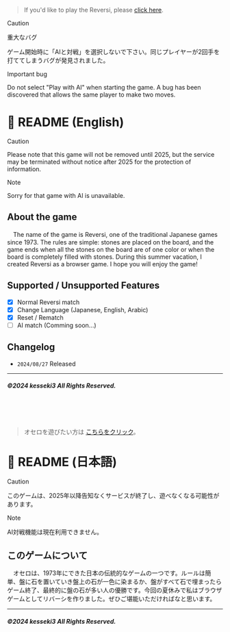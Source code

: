 > If you'd like to play the Reversi, please [click here](https://kesseki3.github.io/reversi2024/).

> [!CAUTION]
> 重大なバグ
> 
> ゲーム開始時に「AIと対戦」を選択しないで下さい。同じプレイヤーが2回手を打ててしまうバグが発見されました。
> 
> Important bug
> 
> Do not select "Play with AI" when starting the game. A bug has been discovered that allows the same player to make two moves.


# :sunflower: README (English)
> [!CAUTION]
> Please note that this game will not be removed until 2025, but the service may be terminated without notice after 2025 for the protection of information.

> [!NOTE]
> Sorry for that game with AI is unavailable.

## About the game
　The name of the game is Reversi, one of the traditional Japanese games since 1973. The rules are simple: stones are placed on the board, and the game ends when all the stones on the board are of one color or when the board is completely filled with stones. During this summer vacation, I created Reversi as a browser game. I hope you will enjoy the game!

## Supported / Unsupported Features 
- [x] Normal Reversi match
- [x] Change Language (Japanese, English, Arabic)
- [x] Reset / Rematch
- [ ] AI match (Comming soon...)

## Changelog
- `2024/08/27` Released

---
##### ©2024 kesseki3 All Rights Reserved.
<br>
<br>
<br>

> オセロを遊びたい方は [こちらをクリック](https://kesseki3.github.io/reversi2024/)。

# :sunflower: README (日本語)
> [!CAUTION]
> このゲームは、2025年以降告知なくサービスが終了し、遊べなくなる可能性があります。

> [!NOTE]
> AI対戦機能は現在利用できません。

## このゲームについて
　オセロは、1973年にできた日本の伝統的なゲームの一つです。ルールは簡単、盤に石を置いていき盤上の石が一色に染まるか、盤がすべて石で埋まったらゲーム終了、最終的に盤の石が多い人の優勝です。今回の夏休みで私はブラウザゲームとしてリバーシを作りました。ぜひご堪能いただければなと思います。

---
##### ©2024 kesseki3 All Rights Reserved.
